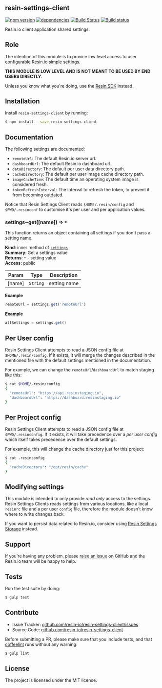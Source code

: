 resin-settings-client
---------------------

[![npm version](https://badge.fury.io/js/resin-settings-client.svg)](http://badge.fury.io/js/resin-settings-client)
[![dependencies](https://david-dm.org/resin-io/resin-settings-client.png)](https://david-dm.org/resin-io/resin-settings-client.png)
[![Build Status](https://travis-ci.org/resin-io/resin-settings-client.svg?branch=master)](https://travis-ci.org/resin-io/resin-settings-client)
[![Build status](https://ci.appveyor.com/api/projects/status/a1tfwovw1kp421sa?svg=true)](https://ci.appveyor.com/project/jviotti/resin-settings-client)

Resin.io client application shared settings.

Role
----

The intention of this module is to provice low level access to user configurable Resin.io simple settings.

**THIS MODULE IS LOW LEVEL AND IS NOT MEANT TO BE USED BY END USERS DIRECTLY**.

Unless you know what you're doing, use the [Resin SDK](https://github.com/resin-io/resin-sdk) instead.

Installation
------------

Install `resin-settings-client` by running:

```sh
$ npm install --save resin-settings-client
```

Documentation
-------------

The following settings are documented:

- `remoteUrl`: The default Resin.io server url.
- `dashboardUrl`: The default Resin.io dashboard url.
- `dataDirectory`: The default per user data directory path.
- `cacheDirectory`: The default per user image cache directory path.
- `imageCacheTime`: The default time an operating system image is considered fresh.
- `tokenRefreshInterval`: The interval to refresh the token, to prevent it from becoming outdated.

Notice that Resin Settings Client reads `$HOME/.resin/config` and `$PWD/.resinconf` to customise it's per user and per application values.

<a name="module_settings..get"></a>
### settings~get([name]) ⇒ <code>\*</code>
This function returns an object containing all settings if you don't pass a setting name.

**Kind**: inner method of <code>[settings](#module_settings)</code>  
**Summary**: Get a settings value  
**Returns**: <code>\*</code> - setting value  
**Access:** public  

| Param | Type | Description |
| --- | --- | --- |
| [name] | <code>String</code> | setting name |

**Example**  
```js
remoteUrl = settings.get('remoteUrl')
```
**Example**  
```js
allSettings = settings.get()
```

Per User config
---------------

Resin Settings Client attempts to read a JSON config file at `$HOME/.resin/config`. If it exists, it will merge the changes described in the mentioned file with the default settings mentioned in the documentation.

For example, we can change the `remoteUrl`/`dashboardUrl` to match staging like this:

```sh
$ cat $HOME/.resin/config
{
  "remoteUrl": "https://api.resinstaging.io",
  "dashboardUrl": "https://dashboard.resinstaging.io"
}
```

Per Project config
------------------

Resin Settings Client attempts to read a JSON config file at `$PWD/.resinconfig`. If it exists, it will take precedence over a *per user config* which itself takes precedence over the default settings.

For example, this will change the cache directory just for this project:

```sh
$ cat .resinconfig
{
  "cacheDirectory": "/opt/resin/cache"
}
```

Modifying settings
------------------

This module is intended to only provide *read only* access to the settings. Resin Settings Clients reads settings from various locations, like a local `resinrc` file and a per user `config` file, therefore the module doesn't know where to write changes back.

If you want to persist data related to Resin.io, consider using [Resin Settings Storage](https://github.com/resin-io/resin-settings-storage) instead.

Support
-------

If you're having any problem, please [raise an issue](https://github.com/resin-io/resin-settings-client/issues/new) on GitHub and the Resin.io team will be happy to help.

Tests
-----

Run the test suite by doing:

```sh
$ gulp test
```

Contribute
----------

- Issue Tracker: [github.com/resin-io/resin-settings-client/issues](https://github.com/resin-io/resin-settings-client/issues)
- Source Code: [github.com/resin-io/resin-settings-client](https://github.com/resin-io/resin-settings-client)

Before submitting a PR, please make sure that you include tests, and that [coffeelint](http://www.coffeelint.org/) runs without any warning:

```sh
$ gulp lint
```

License
-------

The project is licensed under the MIT license.
